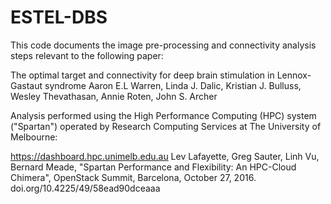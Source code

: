 # ESTEL-DBS

This code documents the image pre-processing and connectivity analysis steps relevant to the following paper:

The optimal target and connectivity for deep brain stimulation in Lennox-Gastaut syndrome
Aaron E.L Warren, Linda J. Dalic, Kristian J. Bulluss, Wesley Thevathasan, Annie Roten, John S. Archer

Analysis performed using the High Performance Computing (HPC) system ("Spartan") operated by Research Computing Services at The University of Melbourne:

https://dashboard.hpc.unimelb.edu.au
Lev Lafayette, Greg Sauter, Linh Vu, Bernard Meade, "Spartan Performance and Flexibility: An HPC-Cloud Chimera", OpenStack Summit, Barcelona, October 27, 2016. doi.org/10.4225/49/58ead90dceaaa

